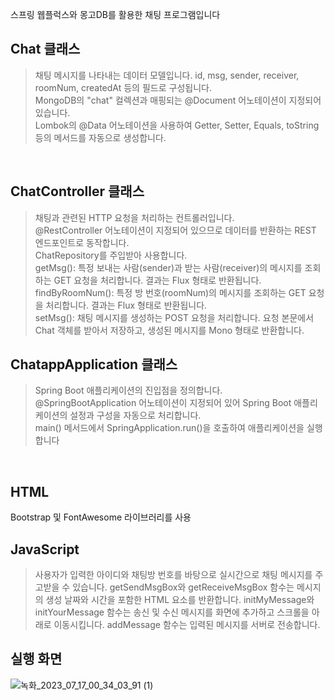 스프링 웹플럭스와 몽고DB를 활용한 채팅 프로그램입니다

## Chat 클래스

> 채팅 메시지를 나타내는 데이터 모델입니다.
id, msg, sender, receiver, roomNum, createdAt 등의 필드로 구성됩니다.</br>
MongoDB의 "chat" 컬렉션과 매핑되는 @Document 어노테이션이 지정되어 있습니다.</br>
Lombok의 @Data 어노테이션을 사용하여 Getter, Setter, Equals, toString 등의 메서드를 자동으로 생성합니다.</br>
</br>

## ChatController 클래스

> 채팅과 관련된 HTTP 요청을 처리하는 컨트롤러입니다.</br>
@RestController 어노테이션이 지정되어 있으므로 데이터를 반환하는 REST 엔드포인트로 동작합니다.</br>
ChatRepository를 주입받아 사용합니다.</br>
getMsg(): 특정 보내는 사람(sender)과 받는 사람(receiver)의 메시지를 조회하는 GET 요청을 처리합니다. 결과는 Flux<Chat> 형태로 반환됩니다.</br>
findByRoomNum(): 특정 방 번호(roomNum)의 메시지를 조회하는 GET 요청을 처리합니다. 결과는 Flux<Chat> 형태로 반환됩니다.</br>
setMsg(): 채팅 메시지를 생성하는 POST 요청을 처리합니다. 요청 본문에서 Chat 객체를 받아서 저장하고, 생성된 메시지를 Mono<Chat> 형태로 반환합니다.</br>

## ChatappApplication 클래스

> Spring Boot 애플리케이션의 진입점을 정의합니다.</br>
@SpringBootApplication 어노테이션이 지정되어 있어 Spring Boot 애플리케이션의 설정과 구성을 자동으로 처리합니다.</br>
main() 메서드에서 SpringApplication.run()을 호출하여 애플리케이션을 실행합니다</br>
</br>

## HTML

Bootstrap 및 FontAwesome 라이브러리를 사용


## JavaScript

> 사용자가 입력한 아이디와 채팅방 번호를 바탕으로 실시간으로 채팅 메시지를 주고받을 수 있습니다. getSendMsgBox와 getReceiveMsgBox 함수는 메시지의 생성 날짜와 시간을 포함한 HTML 요소를 반환합니다. 
initMyMessage와 initYourMessage 함수는 송신 및 수신 메시지를 화면에 추가하고 스크롤을 아래로 이동시킵니다. addMessage 함수는 입력된 메시지를 서버로 전송합니다.


## 실행 화면
![녹화_2023_07_17_00_34_03_91 (1)](https://github.com/kangjungmook/springboot_webflux_mongo_chatapp/assets/106642094/4985ff5c-f1d8-4cc9-8a8a-538e33d1be80)

